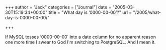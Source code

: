 +++
author = "Jack"
categories = ["Journal"]
date = "2005-03-30T15:19:34+00:00"
title = "What day is ‘0000-00-00’?"
url = "/2005/what-day-is-0000-00-00/"

+++

If MySQL tosses &#8216;0000-00-00' into a date column for no apparent reason one more time I swear to God I'm switching to PostgreSQL. And I mean it.